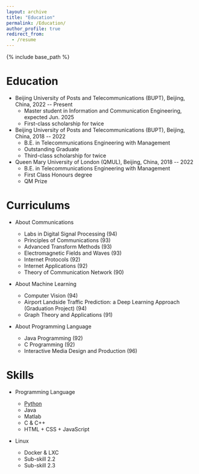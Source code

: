 ```yaml
---
layout: archive
title: "Education"
permalink: /Education/
author_profile: true
redirect_from:
  - /resume
---
```


{% include base_path %}

Education
======
* Beijing University of Posts and Telecommunications (BUPT), Beijing, China, 2022 -- Present
  * Master student in Information and Communication Engineering, expected Jun. 2025
  * First-class scholarship for twice
* Beijing University of Posts and Telecommunications (BUPT), Beijing, China, 2018 -- 2022
  * B.E. in Telecommunications Engineering with Management
  * Outstanding Graduate
  * Third-class scholarship for twice
* Queen Mary University of London (QMUL), Beijing, China, 2018 -- 2022
  * B.E. in Telecommunications Engineering with Management
  * First Class Honours degree
  * QM Prize

Curriculums
======
* About Communications
  * Labs in Digital Signal Processing (94)
  * Principles of Communications (93)
  * Advanced Transform Methods (93)
  * Electromagnetic Fields and Waves (93)
  * Internet Protocols (92)
  * Internet Applications (92)
  * Theory of Communication Network (90)

* About Machine Learning
  * Computer Vision (94)
  * Airport Landside Traffic Prediction: a Deep Learning Approach (Graduation Project) (94)
  * Graph Theory and Applications (91)

* About Programming Language
  * Java Programming (92)
  * C Programming (92)
  * Interactive Media Design and Production (96)
  
Skills
======
* Programming Language
  * [Python](https://www.codewars.com/users/ISO497)
  * Java
  * Matlab
  * C & C++
  * HTML + CSS + JavaScript

* Linux
  * Docker & LXC
  * Sub-skill 2.2
  * Sub-skill 2.3
  
